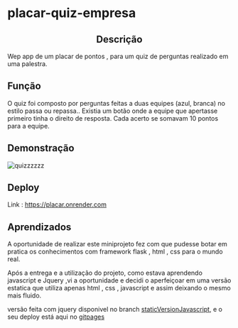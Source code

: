 # placar-quiz-empresa

<h2  style="text-align:center;">Descrição</h2>
Wep app de um placar  de pontos , para um quiz de perguntas  realizado em uma palestra.

## Função

O quiz foi composto por perguntas feitas a duas equipes (azul, branca) no estilo passa ou repassa.. Existia um botão onde a equipe que apertasse primeiro tinha o direito de resposta.
Cada acerto se somavam 10 pontos para a equipe.

## Demonstração
![quizzzzzz](https://user-images.githubusercontent.com/52836258/209875838-358bf567-3240-4ad0-afc1-52eb0bb29912.gif)

## Deploy

Link : https://placar.onrender.com


## Aprendizados

A oportunidade de realizar este miniprojeto fez com que pudesse  botar em pratica os conhecimentos com framework flask , html , css para o mundo real.

Após a entrega e a utilização do projeto,
como estava aprendendo javascript e Jquery ,vi a oportunidade e  decidi o aperfeiçoar   em uma versão estatica que utiliza apenas html , css , javascript e assim deixando o mesmo mais fluido. 

versão feita com jquery disponivel no branch <a href="https://github.com/arjonas/placar-quiz-empresa/tree/staticVersionJavascript">staticVersionJavascript</a>, e o seu deploy está aqui  no <a href="https://arjonas.github.io/placar-quiz-empresa/">gitpages</a>
